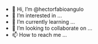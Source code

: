 - 👋 Hi, I’m @hectorfabioangulo
- 👀 I’m interested in ...
- 🌱 I’m currently learning ...
- 💞️ I’m looking to collaborate on ...
- 📫 How to reach me ...

<!---
hectorfabioangulo/hectorfabioangulo is a ✨ special ✨ repository because its `README.md` (this file) appears on your GitHub profile.
You can click the Preview link to take a look at your changes.
--->

